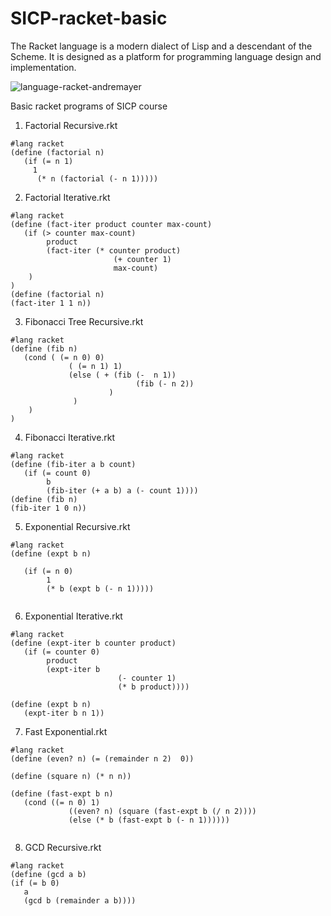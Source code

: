# SICP-racket-basic



The Racket language is a modern dialect of Lisp and a descendant of the Scheme. It is designed as a platform for programming language design and implementation.

![language-racket-andremayer](https://user-images.githubusercontent.com/47454368/147880113-7718f311-f339-4495-9dd2-5743fc1be6df.jpg)

Basic racket programs of SICP course

1. Factorial Recursive.rkt

```
#lang racket
(define (factorial n)
   (if (= n 1)
     1
      (* n (factorial (- n 1))))) 
```
      
2. Factorial Iterative.rkt

```
#lang racket
(define (fact-iter product counter max-count)
   (if (> counter max-count)
        product
        (fact-iter (* counter product)
                       (+ counter 1)
                       max-count)
    )
)
(define (factorial n)
(fact-iter 1 1 n))
 ```
 
 3. Fibonacci Tree Recursive.rkt

```
#lang racket
(define (fib n)
   (cond ( (= n 0) 0)
             ( (= n 1) 1)
             (else ( + (fib (-  n 1))
                            (fib (- n 2))
                      )
              )
    )
)
```

4. Fibonacci Iterative.rkt

```
#lang racket
(define (fib-iter a b count)
   (if (= count 0)
        b
        (fib-iter (+ a b) a (- count 1))))
(define (fib n)
(fib-iter 1 0 n))
```

5. Exponential Recursive.rkt

```
#lang racket
(define (expt b n)
   
   (if (= n 0)
        1
        (* b (expt b (- n 1)))))
        
```

6. Exponential Iterative.rkt

```
#lang racket
(define (expt-iter b counter product)
   (if (= counter 0)
        product
        (expt-iter b 
                        (- counter 1)
                        (* b product))))

(define (expt b n)
   (expt-iter b n 1))
```


7. Fast Exponential.rkt

```
#lang racket
(define (even? n) (= (remainder n 2)  0))

(define (square n) (* n n))

(define (fast-expt b n)
   (cond ((= n 0) 1)
             ((even? n) (square (fast-expt b (/ n 2))))
             (else (* b (fast-expt b (- n 1))))))
             
```

8. GCD Recursive.rkt

```
#lang racket
(define (gcd a b)
(if (= b 0)
   a
   (gcd b (remainder a b))))
```
